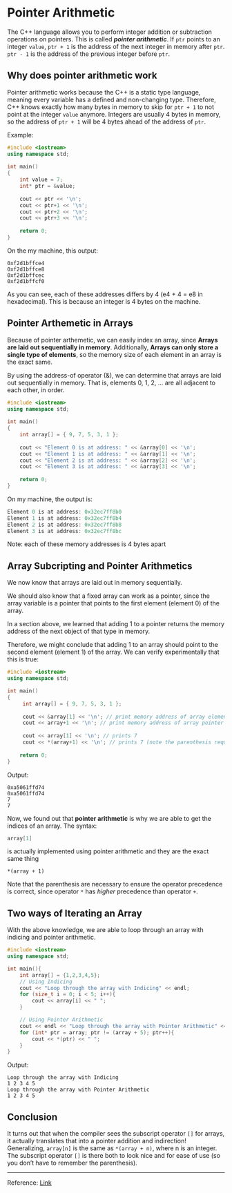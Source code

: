 # Pointer Arithmetic
The C++ language allows you to perform integer addition or subtraction operations on pointers. This is called ***pointer arithmetic***. If `ptr` points to an integer `value`, `ptr + 1` is the address of the next integer in memory after `ptr`. `ptr - 1` is the address of the previous integer before `ptr`. 
## Why does pointer arithmetic work
Pointer arithmetic works because the C++ is a static type language, meaning every variable has a defined and non-changing type. Therefore, C++ knows exactly how many bytes in memory to skip for `ptr + 1` to not point at the integer `value` anymore. Integers are usually 4 bytes in memory, so the address of `ptr + 1` will be 4 bytes ahead of the address of `ptr`.

Example: 
```c++
#include <iostream>
using namespace std;
 
int main()
{
    int value = 7;
    int* ptr = &value;
 
    cout << ptr << '\n';
    cout << ptr+1 << '\n';
    cout << ptr+2 << '\n';
    cout << ptr+3 << '\n';
 
    return 0;
}
```
On the my machine, this output:
```
0xf2d1bffce4
0xf2d1bffce8
0xf2d1bffcec
0xf2d1bffcf0
```
As you can see, each of these addresses differs by 4 (e4 + 4 = e8 in hexadecimal). This is because an integer is 4 bytes on the machine.

## Pointer Arthemetic in Arrays 
Because of pointer arthemetic, we can easily index an array, since **Arrays are laid out sequentially in memory**. Additionally, **Arrays can only store a single type of elements**, so the memory size of each element in an array is the exact same.

By using the address-of operator (&), we can determine that arrays are laid out sequentially in memory. That is, elements 0, 1, 2, … are all adjacent to each other, in order.

```c++
#include <iostream>
using namespace std;
 
int main()
{
    int array[] = { 9, 7, 5, 3, 1 };
 
    cout << "Element 0 is at address: " << &array[0] << '\n';
    cout << "Element 1 is at address: " << &array[1] << '\n';
    cout << "Element 2 is at address: " << &array[2] << '\n';
    cout << "Element 3 is at address: " << &array[3] << '\n';
 
    return 0;
}
```
On my machine, the output is:
```c++
Element 0 is at address: 0x32ec7ff8b0
Element 1 is at address: 0x32ec7ff8b4
Element 2 is at address: 0x32ec7ff8b8
Element 3 is at address: 0x32ec7ff8bc
```
Note: each of these memory addresses is 4 bytes apart

## Array Subcripting and Pointer Arithmetics
We now know that arrays are laid out in memory sequentially. 

We should also know that a fixed array can work as a pointer, since the array variable is a pointer that points to the first element (element 0) of the array.

In a section above, we learned that adding 1 to a pointer returns the memory address of the next object of that type in memory.

Therefore, we might conclude that adding 1 to an array should point to the second element (element 1) of the array. We can verify experimentally that this is true:
```c++
#include <iostream>
using namespace std;

int main()
{
     int array[] = { 9, 7, 5, 3, 1 };
 
     cout << &array[1] << '\n'; // print memory address of array element 1
     cout << array+1 << '\n'; // print memory address of array pointer + 1 
 
     cout << array[1] << '\n'; // prints 7
     cout << *(array+1) << '\n'; // prints 7 (note the parenthesis required here)
 
    return 0;
}
```

Output:
```
0xa5061ffd74
0xa5061ffd74
7
7
```
Now, we found out that **pointer arithmetic** is why we are able to get the indices of an array. The syntax:
```c++
array[1]
```
is actually implemented using pointer arithmetic and they are the exact same thing
```
*(array + 1)
```
Note that the parenthesis are necessary to ensure the operator precedence is correct, since operator `*` has *higher* precedence than operator `+`.

## Two ways of Iterating an Array
With the above knowledge, we are able to loop through an array with indicing and pointer arithmetic.
```c++
#include <iostream>
using namespace std;

int main(){
    int array[] = {1,2,3,4,5};
    // Using Indicing
    cout << "Loop through the array with Indicing" << endl;
    for (size_t i = 0; i < 5; i++){
        cout << array[i] << " ";
    }

    // Using Pointer Arithmetic
    cout << endl << "Loop through the array with Pointer Arithmetic" << endl;
    for (int* ptr = array; ptr != (array + 5); ptr++){
        cout << *(ptr) << " ";
    }
}
```

Output: 
```
Loop through the array with Indicing
1 2 3 4 5 
Loop through the array with Pointer Arithmetic
1 2 3 4 5 
```
## Conclusion
It turns out that when the compiler sees the subscript operator `[]` for arrays, it actually translates that into a pointer addition and indirection! Generalizing, `array[n]` is the same as `*(array + n)`, where n is an integer. The subscript operator `[]` is there both to look nice and for ease of use (so you don’t have to remember the parenthesis).

___

Reference: [Link](https://www.learncpp.com/cpp-tutorial/pointer-arithmetic-and-array-indexing/)
